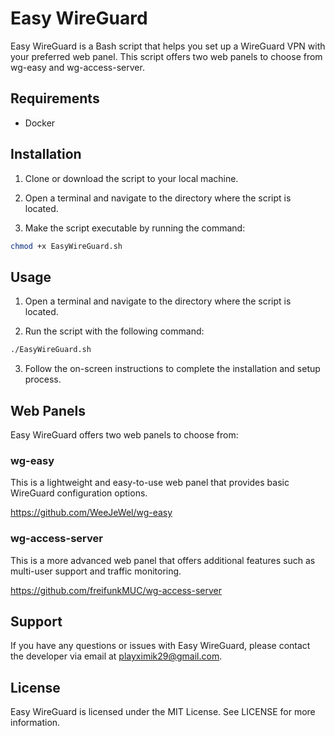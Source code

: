 
# Easy WireGuard

Easy WireGuard is a Bash script that helps you set up a WireGuard VPN with your preferred web panel. This script offers two web panels to choose from wg-easy and wg-access-server.

## Requirements

- Docker

## Installation

1. Clone or download the script to your local machine.

2. Open a terminal and navigate to the directory where the script is located.

3. Make the script executable by running the command:
```bash
chmod +x EasyWireGuard.sh
```

## Usage

1. Open a terminal and navigate to the directory where the script is located.

2. Run the script with the following command:
```bash
./EasyWireGuard.sh
```

3. Follow the on-screen instructions to complete the installation and setup process.

## Web Panels

Easy WireGuard offers two web panels to choose from:

### wg-easy

This is a lightweight and easy-to-use web panel that provides basic WireGuard configuration options.

https://github.com/WeeJeWel/wg-easy

### wg-access-server

This is a more advanced web panel that offers additional features such as multi-user support and traffic monitoring.

https://github.com/freifunkMUC/wg-access-server

## Support

If you have any questions or issues with Easy WireGuard, please contact the developer via email at playximik29@gmail.com.

## License

Easy WireGuard is licensed under the MIT License. See LICENSE for more information.
